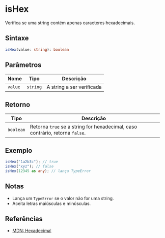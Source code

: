 # isHex

Verifica se uma string contém apenas caracteres hexadecimais.

## Sintaxe
```typescript
isHex(value: string): boolean
```

## Parâmetros

| Nome     | Tipo      | Descrição                  |
|----------|-----------|----------------------------|
| `value`  | `string`  | A string a ser verificada  |

## Retorno

| Tipo       | Descrição                                                      |
|------------|----------------------------------------------------------------|
| `boolean`  | Retorna `true` se a string for hexadecimal, caso contrário, retorna `false`. |

## Exemplo
```typescript
isHex("1a2b3c"); // true
isHex("xyz"); // false
isHex(12345 as any); // lança TypeError
```

## Notas
- Lança um `TypeError` se o valor não for uma string.
- Aceita letras maiúsculas e minúsculas.

## Referências
- [MDN: Hexadecimal](https://developer.mozilla.org/pt-BR/docs/Glossary/Hexadecimal)